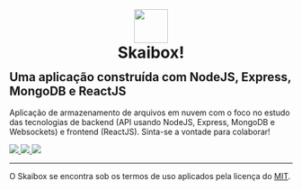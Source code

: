 <div style="width: 100%; display: flex; flex-direction: column; justify-content: center; align-items: center;">
    <img src="https://skaibox-api.herokuapp.com/files/a3e3d4d082f181c25c70a56487bde586-favicon.ico" width="60" />
    <h1 style="width: 100%; text-align: center; margin-top: 0px;">Skaibox!</h1>
</div>
<h2 style="margin-top: -5px">Uma aplicação construída com NodeJS, Express, MongoDB e ReactJS</h2>

Aplicação de armazenamento de arquivos em nuvem com o foco no estudo das tecnologias de backend (API usando NodeJS, Express, MongoDB e Websockets) e frontend (ReactJS). Sinta-se a vontade para colaborar!

<p>
    <a href="https://tldrlegal.com/license/mit-license">
        <img src="https://img.shields.io/badge/Licensed%20under-MIT%20License-red.svg"/>
    </a>
    <a href="https://twitter.com/arrobarrella">
        <img src="https://img.shields.io/badge/Author-%40arrobarrella-blue.svg"/>
    </a>
    <img src="https://img.shields.io/badge/Version-1.0-brightgreen.svg"/>
</p>

--------------------------

O Skaibox se encontra sob os termos de uso aplicados pela licença do [MIT](https://tldrlegal.com/license/mit-license).